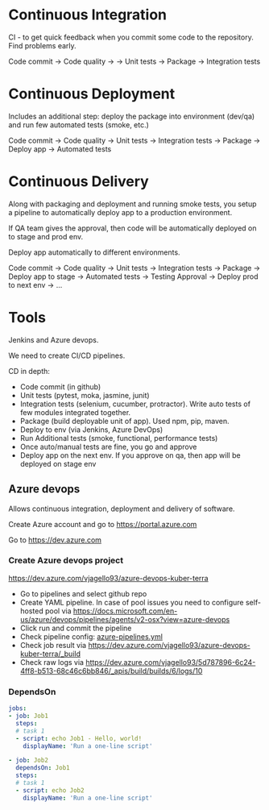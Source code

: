 # Continuous Integration

CI - to get quick feedback when you commit some code to the repository. Find problems early.

Code commit -> Code quality -> -> Unit tests -> Package -> Integration tests

# Continuous Deployment

Includes an additional step: deploy the package into environment (dev/qa) and run few automated tests (smoke, etc.)

Code commit -> Code quality -> Unit tests -> Integration tests -> Package -> Deploy app -> Automated tests

# Continuous Delivery

Along with packaging and deployment and running smoke tests, you setup a pipeline to automatically deploy app to a production environment.

If QA team gives the approval, then code will be automatically deployed on to stage and prod env.

Deploy app automatically to different environments.

Code commit -> Code quality  -> Unit tests -> Integration tests -> Package -> Deploy app to stage -> Automated tests -> Testing Approval -> Deploy prod to next env -> ...

# Tools 

Jenkins and Azure devops.

We need to create CI/CD pipelines.

CD in depth:
  - Code commit (in github)
  - Unit tests (pytest, moka, jasmine, junit)
  - Integration tests (selenium, cucumber, protractor). Write auto tests of few modules integrated together.
  - Package (build deployable unit of app). Used npm, pip, maven.
  - Deploy to env (via Jenkins, Azure DevOps)
  - Run Additional tests (smoke, functional, performance tests)
  - Once auto/manual tests are fine, you go and approve
  - Deploy app on the next env. If you approve on qa, then app will be deployed on stage env

## Azure devops 

Allows continuous integration, deployment and delivery of software.

Create Azure account and go to https://portal.azure.com 

Go to https://dev.azure.com

### Create Azure devops project 

https://dev.azure.com/vjagello93/azure-devops-kuber-terra

- Go to pipelines and select github repo 
- Create YAML pipeline. In case of pool issues you need to configure self-hosted pool via https://docs.microsoft.com/en-us/azure/devops/pipelines/agents/v2-osx?view=azure-devops
- Click run and commit the pipeline 
- Check pipeline config: [azure-pipelines.yml](azure_devops_pipelines/pipelines/01-azure-pipelines.yml)
- Check job result via https://dev.azure.com/vjagello93/azure-devops-kuber-terra/_build
- Check raw logs via https://dev.azure.com/vjagello93/5d787896-6c24-4ff8-b513-68c46c6bb846/_apis/build/builds/6/logs/10

### DependsOn 

```yaml
jobs:
- job: Job1
  steps:
  # task 1
  - script: echo Job1 - Hello, world!
    displayName: 'Run a one-line script'

- job: Job2
  dependsOn: Job1
  steps:
  # task 1
  - script: echo Job2
    displayName: 'Run a one-line script'
```
